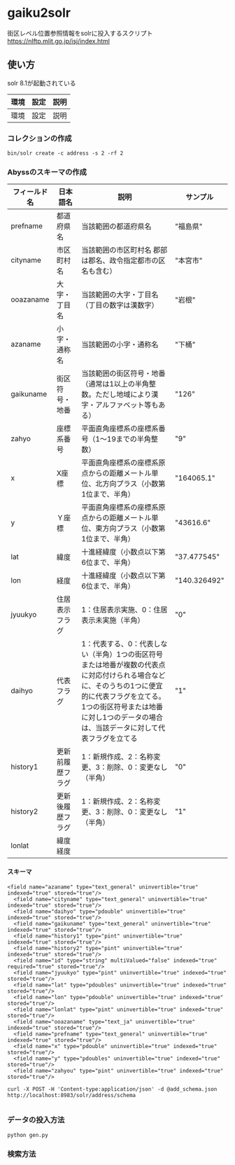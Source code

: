 
# gaiku2solr

街区レベル位置参照情報をsolrに投入するスクリプト
https://nlftp.mlit.go.jp/isj/index.html

## 使い方
solr 8.1が起動されている

|  環境   |  設定 | 説明  | 
| ---- | ---- |---- |
|  環境   |  設定 | 説明  | 

### コレクションの作成

```
bin/solr create -c address -s 2 -rf 2
```

### Abyssのスキーマの作成
|  フィールド名   |  日本語名  | 説明  | サンプル  |
| ---- | ---- |---- |---- |
|prefname|都道府県名|当該範囲の都道府県名|"福島県"|
|cityname|市区町村名|当該範囲の市区町村名 郡部は郡名、政令指定都市の区名も含む）|"本宮市"|
|ooazaname|大字・丁目名|当該範囲の大字・丁目名（丁目の数字は漢数字）|"岩根"|
|azaname|小字・通称名|当該範囲の小字・通称名|"下桶"|
|gaikuname|街区符号・地番|当該範囲の街区符号・地番（通常は1以上の半角整数。ただし地域により漢字・アルファベット等もある）|"126"|
|zahyo|座標系番号|平面直角座標系の座標系番号（1～19までの半角整数）|"9"
|x|X座標|平面直角座標系の座標系原点からの距離メートル単位、北方向プラス（小数第1位まで、半角）|"164065.1"|
|y|Ｙ座標|平面直角座標系の座標系原点からの距離メートル単位、東方向プラス（小数第1位まで、半角）|"43616.6"|
|lat|緯度|十進経緯度（小数点以下第6位まで、半角）|"37.477545"|
|lon|経度|十進経緯度（小数点以下第6位まで、半角）|"140.326492"|
|jyuukyo|住居表示フラグ|1：住居表示実施、0：住居表示未実施（半角）|"0"|
|daihyo|代表フラグ|1：代表する、0：代表しない（半角）1つの街区符号または地番が複数の代表点に対応付けられる場合などに、そのうちの1つに便宜的に代表フラグを立てる。1つの街区符号または地番に対し1つのデータの場合は、当該データに対して代表フラグを立てる|"1"|
|history1|更新前履歴フラグ|1：新規作成、2：名称変更、3：削除、0：変更なし（半角）|"0"|
|history2|更新後履歴フラグ|1：新規作成、2：名称変更、3：削除、0：変更なし（半角）|"1"|
|lonlat|緯度経度|||

#### スキーマ

```
<field name="azaname" type="text_general" uninvertible="true" indexed="true" stored="true"/>
  <field name="cityname" type="text_general" uninvertible="true" indexed="true" stored="true"/>
  <field name="daihyo" type="pdouble" uninvertible="true" indexed="true" stored="true"/>
  <field name="gaikuname" type="text_general" uninvertible="true" indexed="true" stored="true"/>
  <field name="history1" type="pint" uninvertible="true" indexed="true" stored="true"/>
  <field name="history2" type="pint" uninvertible="true" indexed="true" stored="true"/>
  <field name="id" type="string" multiValued="false" indexed="true" required="true" stored="true"/>
  <field name="jyuukyo" type="pint" uninvertible="true" indexed="true" stored="true"/>
  <field name="lat" type="pdoubles" uninvertible="true" indexed="true" stored="true"/>
  <field name="lon" type="pdouble" uninvertible="true" indexed="true" stored="true"/>
  <field name="lonlat" type="pint" uninvertible="true" indexed="true" stored="true"/>
  <field name="ooazaname" type="text_ja" uninvertible="true" indexed="true" stored="true"/>
  <field name="prefname" type="text_general" uninvertible="true" indexed="true" stored="true"/>
  <field name="x" type="pdouble" uninvertible="true" indexed="true" stored="true"/>
  <field name="y" type="pdoubles" uninvertible="true" indexed="true" stored="true"/>
  <field name="zahyou" type="pint" uninvertible="true" indexed="true" stored="true"/>
```

```
curl -X POST -H 'Content-type:application/json' -d @add_schema.json  http://localhost:8983/solr/address/schema


```
### データの投入方法
```
python gen.py
```

### 検索方法

